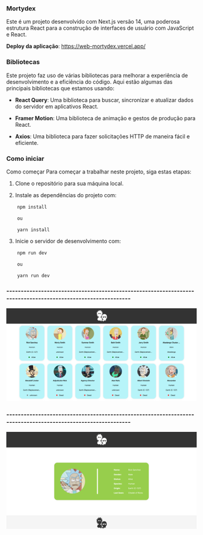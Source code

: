 ### Mortydex

Este é um projeto desenvolvido com Next.js versão 14, uma poderosa estrutura React para a construção de interfaces de usuário com JavaScript e React.

**Deploy da aplicação**: https://web-mortydex.vercel.app/

### Bibliotecas

Este projeto faz uso de várias bibliotecas para melhorar a experiência de desenvolvimento e a eficiência do código. Aqui estão algumas das principais bibliotecas que estamos usando:

- **React Query**: Uma biblioteca para buscar, sincronizar e atualizar dados do servidor em aplicativos React.

- **Framer Motion**: Uma biblioteca de animação e gestos de produção para React.

- **Axios**: Uma biblioteca para fazer solicitações HTTP de maneira fácil e eficiente.

### Como iniciar

Como começar Para começar a trabalhar neste projeto, siga estas etapas:

 1. Clone o repositório para sua máquina local. 

 2. Instale as dependências do projeto com:

``` 
    npm install 

```
        ou 

```       
    yarn install

``` 

 3. Inicie o servidor de desenvolvimento com:

``` 
    npm run dev 

```

        ou

``` 
    yarn run dev

```

 ### ------------------------------------------------------------------------------------------------------------

 ![Pagina home do site](/public/print-home.png)

 ### ------------------------------------------------------------------------------------------------------------

 ![Pagina do personagem](/public/print-page.png)
